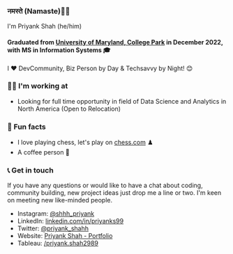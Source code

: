 ### नमस्ते (Namaste)🙏🏻 
I'm Priyank Shah (he/him) 

#### Graduated from <a href = "https://www.umd.edu/" target="_blank">University of Maryland, College Park</a> in December 2022, with MS in Information Systems 🎓

I ❤ DevCommunity, Biz Person by Day & Techsavvy by Night! 😊

### 👨‍💻 I'm working at
- Looking for full time opportunity in field of Data Science and Analytics in North America (Open to Relocation)


### 🌴 Fun facts
- I love playing chess, let's play on <a href = "https://www.chess.com/member/priyanks99" target="_blank">chess.com</a> ♟️
- A coffee person 🍵


### 📞 Get in touch
If you have any questions or would like to have a chat about coding, community building, new project ideas just drop me a line or two. I'm keen on meeting new like-minded people.

- Instagram: <a href = "https://www.instagram.com/shhh_priyank" target="_blank">@shhh_priyank</a>
- LinkedIn: <a href = "https://www.linkedin.com/in/priyanks99/" target="_blank">linkedin.com/in/priyanks99</a>
- Twitter: <a href = "https://twitter.com/priyank_shahh" target="_blank">@priyank_shahh</a>
- Website: <a href = "https://www.priyankshah.me/" target="_blank"> Priyank Shah - Portfolio</a>
- Tableau: <a href = "https://public.tableau.com/app/profile/priyank.shah2989" target="_blank"> /priyank.shah2989 </a>

<!--
**priyank04/priyank04** is a ✨ _special_ ✨ repository because its `README.md` (this file) appears on your GitHub profile.

Here are some ideas to get you started:

- 🔭 I’m currently working on ...
- 🌱 I’m currently learning ...
- 👯 I’m looking to collaborate on ...
- 🤔 I’m looking for help with ...
- 💬 Ask me about ...
- 📫 How to reach me: ...
- 😄 Pronouns: ...
- ⚡ Fun fact: ...
-->
